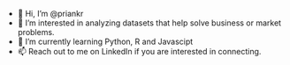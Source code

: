 - 👋 Hi, I’m @priankr
- 👀 I’m interested in analyzing datasets that help solve business or market problems.
- 🌱 I’m currently learning Python, R and Javascipt 
- 📫 Reach out to me on LinkedIn if you are interested in connecting.

<!---
priankr/priankr is a ✨ special ✨ repository because its `README.md` (this file) appears on your GitHub profile.
You can click the Preview link to take a look at your changes.
--->
